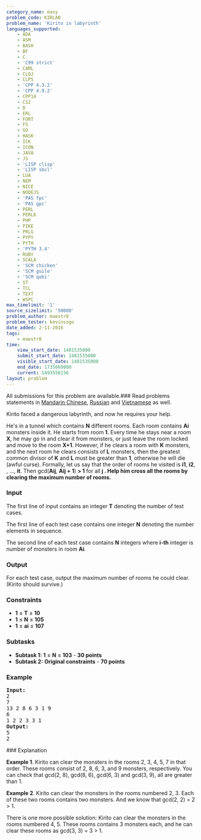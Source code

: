 ```yaml
---
category_name: easy
problem_code: KIRLAB
problem_name: 'Kirito in labyrinth'
languages_supported:
    - ADA
    - ASM
    - BASH
    - BF
    - C
    - 'C99 strict'
    - CAML
    - CLOJ
    - CLPS
    - 'CPP 4.3.2'
    - 'CPP 4.9.2'
    - CPP14
    - CS2
    - D
    - ERL
    - FORT
    - FS
    - GO
    - HASK
    - ICK
    - ICON
    - JAVA
    - JS
    - 'LISP clisp'
    - 'LISP sbcl'
    - LUA
    - NEM
    - NICE
    - NODEJS
    - 'PAS fpc'
    - 'PAS gpc'
    - PERL
    - PERL6
    - PHP
    - PIKE
    - PRLG
    - PYPY
    - PYTH
    - 'PYTH 3.4'
    - RUBY
    - SCALA
    - 'SCM chicken'
    - 'SCM guile'
    - 'SCM qobi'
    - ST
    - TCL
    - TEXT
    - WSPC
max_timelimit: '1'
source_sizelimit: '50000'
problem_author: maestr0
problem_tester: kevinsogo
date_added: 2-11-2016
tags:
    - maestr0
time:
    view_start_date: 1481535000
    submit_start_date: 1481535000
    visible_start_date: 1481535000
    end_date: 1735669800
    current: 1493558156
layout: problem
---
```

All submissions for this problem are available.###  Read problems statements in [Mandarin Chinese](http://www.codechef.com/download/translated/DEC16/mandarin/KIRLAB.pdf), [Russian](http://www.codechef.com/download/translated/DEC16/russian/KIRLAB.pdf) and [Vietnamese](http://www.codechef.com/download/translated/DEC16/vietnamese/KIRLAB.pdf) as well.

Kirito faced a dangerous labyrinth, and now he requires your help.

He's in a tunnel which contains **N** different rooms. Each room contains **Ai** monsters inside it. He starts from room **1**. Every time he stays near a room **X**, he may go in and clear it from monsters, or just leave the room locked and move to the room **X+1**. However, if he clears a room with **K** monsters, and the next room he clears consists of **L** monsters, then the greatest common divisor of **K** and **L** must be greater than **1**, otherwise he will die (awful curse). Formally, let us say that the order of rooms he visited is **i1**, **i2**, , ..., **it**. Then gcd(**Aij**, **Aij + 1**) **> 1** for all **j . Help him cross all the rooms by clearing the maximum number of rooms.**

### Input

The first line of input contains an integer **T** denoting the number of test cases.

The first line of each test case contains one integer **N** denoting the number elements in sequence.

The second line of each test case contains **N** integers where **i-th** integer is number of monsters in room **Ai**.

### Output

For each test case, output the maximum number of rooms he could clear. (Kirito should survive.)

### Constraints

- **1** ≤ **T** ≤ **10**
- **1** ≤ **N** ≤ **105**
- **1** ≤ **ai** ≤ **107**

### Subtasks

- **Subtask 1:** **1** ≤ **N** ≤ **103** - **30 points**
- **Subtask 2:** **Original constraints** - **70 points**

### Example

<pre><b>Input:</b>
<tt>2
7
13 2 8 6 3 1 9
6
1 2 2 3 3 1</tt>
<b>Output:</b>
<tt>5
2</tt>
</pre>### Explanation

**Example 1**. Kirito can clear the monsters in the rooms 2, 3, 4, 5, 7 in that order. These rooms consist of 2, 8, 6, 3, and 9 monsters, respectively. You can check that gcd(2, 8), gcd(8, 6), gcd(6, 3) and gcd(3, 9), all are greater than 1.

**Example 2**. Kirito can clear the monsters in the rooms numbered 2, 3. Each of these two rooms contains two monsters. And we know that gcd(2, 2) = 2 > 1.

There is one more possible solution: Kirito can clear the monsters in the rooms numbered 4, 5. These rooms contains 3 monsters each, and he can clear these rooms as gcd(3, 3) = 3 > 1.
